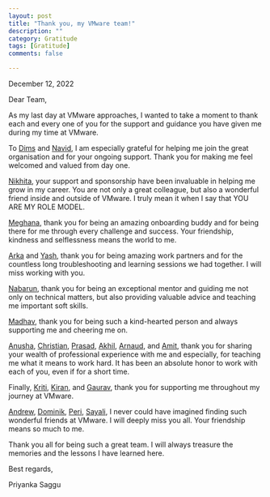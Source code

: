 ```yaml
---
layout: post
title: "Thank you, my VMware team!"
description: ""
category: Gratitude
tags: [Gratitude]
comments: false

---
```


December 12, 2022

Dear Team,

As my last day at VMware approaches, I wanted to take a moment to thank each and every one of you for the support and guidance you have given me during my time at VMware.

To [Dims](https://twitter.com/dims) and [Navid](https://twitter.com/_navidshaikh), I am especially grateful for helping me join the great organisation and for your ongoing support. Thank you for making me feel welcomed and valued from day one.

[Nikhita](https://twitter.com/thenikhita), your support and sponsorship have been invaluable in helping me grow in my career. You are not only a great colleague, but also a wonderful friend inside and outside of VMware. I truly mean it when I say that YOU ARE MY ROLE MODEL.

[Meghana](https://mobile.twitter.com/cloudwarfare_), thank you for being an amazing onboarding buddy and for being there for me through every challenge and success. Your friendship, kindness and selflessness means the world to me.

[Arka](https://twitter.com/thenikhita) and [Yash](https://www.google.com/url?sa=t&rct=j&q=&esrc=s&source=web&cd=&cad=rja&uact=8&ved=2ahUKEwjApNj7sPP7AhVaUGwGHWiSBmAQFnoECBIQAQ&url=https%3A%2F%2Fin.linkedin.com%2Fin%2Fyash-kumar-singh-372340a9&usg=AOvVaw23Sh-1zocHMl2tvTfQ9NZG), thank you for being amazing work partners and for the countless long troubleshooting and learning sessions we had together. I will miss working with you.

[Nabarun](https://twitter.com/theonlynabarun), thank you for being an exceptional mentor and guiding me not only on technical matters, but also providing valuable advice and teaching me important soft skills.

[Madhav](https://twitter.com/madhavjivrajani), thank you for being such a kind-hearted person and always supporting me and cheering me on.

[Anusha](https://www.linkedin.com/in/anusha-ramineni-58262610/?originalSubdomain=in), [Christian](https://twitter.com/chrischdi), [Prasad](https://www.linkedin.com/in/prasadchandrasekaran/?trk=public_profile_samename_profile_profile-result-card_result-card_full-click&originalSubdomain=in), [Akhil](https://twitter.com/akhilerm), [Arnaud](https://twitter.com/ameukam?lang=en), and [Amit](https://mobile.twitter.com/amitnist), thank you for sharing your wealth of professional experience with me and especially, for teaching me what it means to work hard. It has been an absolute honor to work with each of you, even if for a short time.

Finally, [Kriti](https://www.linkedin.com/in/kriti-gautam-03591142/), [Kiran](https://www.linkedin.com/in/kriti-gautam-03591142/), and [Gaurav](https://www.linkedin.com/in/gaurav-bulchandani/?originalSubdomain=in), thank you for supporting me throughout my journey at VMware.

[Andrew](https://www.linkedin.com/in/tauberandrew/), [Dominik](https://www.linkedin.com/in/dominikzyla/?originalSubdomain=uk), [Peri](https://www.linkedin.com/in/peri-thompson/?originalSubdomain=uk), [Sayali](https://www.linkedin.com/in/sayali-kulkarni-238593128/?originalSubdomain=in), I never could have imagined finding such wonderful friends at VMware. I will deeply miss you all. Your friendship means so much to me.

Thank you all for being such a great team. I will always treasure the memories and the lessons I have learned here.

Best regards,

Priyanka Saggu

